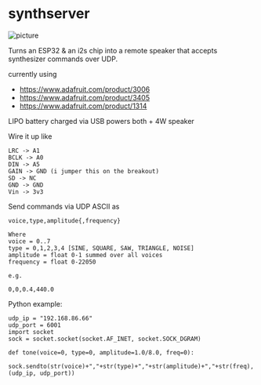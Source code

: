 # synthserver

![picture](https://raw.githubusercontent.com/bwhitman/synthserver/master/pics/IMG_2872.jpeg)

Turns an ESP32 & an i2s chip into a remote speaker that accepts synthesizer commands over UDP.

currently using

* https://www.adafruit.com/product/3006
* https://www.adafruit.com/product/3405
* https://www.adafruit.com/product/1314

LIPO battery charged via USB powers both + 4W speaker

Wire it up like

```
LRC -> A1
BCLK -> A0
DIN -> A5
GAIN -> GND (i jumper this on the breakout)
SD -> NC
GND -> GND
Vin -> 3v3
```


Send commands via UDP ASCII as

```
voice,type,amplitude{,frequency}

Where 
voice = 0..7
type = 0,1,2,3,4 [SINE, SQUARE, SAW, TRIANGLE, NOISE]
amplitude = float 0-1 summed over all voices
frequency = float 0-22050 

e.g.

0,0,0.4,440.0
```

Python example:
```
udp_ip = "192.168.86.66"
udp_port = 6001
import socket
sock = socket.socket(socket.AF_INET, socket.SOCK_DGRAM)

def tone(voice=0, type=0, amplitude=1.0/8.0, freq=0):
	sock.sendto(str(voice)+","+str(type)+","+str(amplitude)+","+str(freq), (udp_ip, udp_port))
  
```


